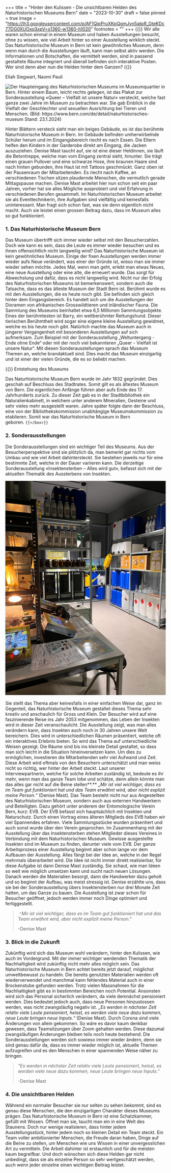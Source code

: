 +++
title = "Hinter den Kulissen - Die unsichtbaren Helden des Naturhistorischen Museums Bern"
date = "2023-10-30"
draft = false
pinned = true
image = "https://lh3.googleusercontent.com/p/AF1QipPruXKpQgmJyn5atpR_GteKDc77DG0XUOxq3xpV=s1360-w1360-h1020"
footnotes = ""
+++
{{<lead>}} Wir alle waren schon einmal in einem Museum und haben Ausstellungen besucht, ohne zu wissen, wie viel Arbeit hinter so einer Ausstellung wirklich steckt. Das Naturhistorische Museum in Bern ist kein gewöhnliches Museum, denn wenn man durch die Ausstellungen läuft, kann man selbst aktiv werden. Die Informationen und Botschaften, die vermittelt werden, sind in passend gestaltete Räume integriert und überall befinden sich interaktive Posten. Wer sind denn aber nun die Helden hinter dem Ganzen? {{</lead>}}

Eliah Siegwart, Naomi Pauli

![Der Haupteingang des Naturhistorischen Museums im Museumquartier in Bern. Hinter einem Baum, leicht rechts gelegen, ist das Plakat zur Sonderausstellung «Queer – Vielfalt ist unsere Natur» versteckt, welche fast ganze zwei Jahre im Museum zu betrachten war. Sie gab Einblick in die Vielfalt der Geschlechter und sexuellen Ausrichtung bei Tieren und Menschen. (Bild: https://www.bern.com/de/detail/naturhistorisches-museum Stand: 23.1.2024)](https://lh3.googleusercontent.com/p/AF1QipPruXKpQgmJyn5atpR_GteKDc77DG0XUOxq3xpV=s1360-w1360-h1020)

Hinter Blättern versteck sieht man ein beiges Gebäude, es ist das berühmte Naturhistorische Museum in Bern. Im Gebäude befinden umherwirbelnde Schüler herum und im Eingangsbereich riecht es nach Essen. Die Eltern helfen den Kindern in der Garderobe direkt am Eingang, die Jacken auszuziehen. Denise Mast taucht auf, sie ist eine dieser Heldinnen, sie läuft die Betontreppe, welche man vom Eingang zentral sieht, hinunter. Sie trägt einen grauen Pullover und eine schwarze Hose, ihre braunen Haare sind nach hinten gebunden, ihre Haut ist mit Tattoos geschmückt. Ganz oben ist der Pausenraum der Mitarbeitenden. Es riecht nach Kaffee, an verschiedenen Tischen sitzen plaudernde Menschen, die vermutlich gerade Mittagspause machen. Denise Mast arbeitet hier nun schon seit ein paar Jahren, vorher hat sie alles Mögliche ausprobiert und viel Erfahrung in verschiedenen Berufen gesammelt. Im Naturhistorischen Museum arbeitet sie als Eventtechnikerin, ihre Aufgaben sind vielfältig und keinesfalls uninteressant. Man fragt sich schon fast, was sie denn eigentlich nicht macht. Auch sie leistet einen grossen Beitrag dazu, dass im Museum alles so gut funktioniert.

### 1. Das Naturhistorische Museum Bern

Das Museum übertrifft sich immer wieder selbst mit den Besucherzahlen. Doch wie kann es sein, dass die Leute es immer wieder besuchen und es ihnen offensichtlich nicht langweilig wird? Das Naturhistorische Museum ist kein gewöhnliches Museum. Einige der fixen Ausstellungen werden immer wieder aufs Neue verändert, was einer der Gründe ist, wieso man sie immer wieder sehen möchte. Jedes Mal, wenn man geht, erlebt man etwas Neues, eine neue Ausstellung oder eine alte, die erneuert wurde. Das sorgt für Abwechslung und dafür, dass es nicht langweilig wird. Nicht nur der Erfolg des Naturhistorischen Museums ist bemerkenswert, sondern auch die Tatsache, dass es das älteste Museum der Stadt Bern ist. Berühmt wurde es mit den Ausstellungen, die es heute noch gibt. Sie befinden sich gleich hinter dem Eingangsbereich. Es handelt sich um die Ausstellungen der Dioramen von afrikanischen Grosswildtieren und inländischer Fauna. Die Sammlung des Museums beinhaltet etwa 6,5 Millionen Sammlungsobjekte. Eines der berühmtesten ist Barry, ein weltberühmter Rettungshund. Dieser tierischen Berühmtheit wird sogar eine eigene kleine Ausstellung gewidmet, welche es bis heute noch gibt. Natürlich machte das Museum auch in jüngerer Vergangenheit mit besonderen Ausstellungen auf sich aufmerksam. Zum Beispiel mit der Sonderausstellung „Weltuntergang - Ende ohne Ende“ oder mit der noch viel bekannteren „Queer - Vielfalt ist unsere Natur“. Mit diesen Sonderausstellungen sprach das Museum Themen an, welche brandaktuell sind. Dies macht das Museum einzigartig und ist einer der vielen Gründe, die es so beliebt machen.

{{<box>}} Entstehung des Museums 

Das Naturhistorische Museum Bern wurde im Jahr 1832 gegründet. Dies geschah auf Beschluss des Stadtrates. Somit gilt es als ältestes Museum von Bern. Die eigentlichen Anfänge führen aber aufs Ende des 17. Jahrhunderts zurück. Zu dieser Zeit gab es in der Stadtbibliothek ein Naturalienkabinett, in welchem unter anderem Mineralien, Gesteine und sehr vieles mehr ausgestellt waren. Jahre später folgte dann der Beschluss, eine von der Bibliothekskommission unabhängige Museumskommission zu etablieren. Somit war das Naturhistorische Museum in Bern geboren. `{{</box>}}`

### 2. Sonderausstellungen

Die Sonderausstellungen sind ein wichtiger Teil des Museums. Aus der Besucherperspektive sind sie plötzlich da, man bemerkt gar nichts vom Umbau und wie viel Arbeit dahintersteckt. Sie bestehen jeweils nur für eine bestimmte Zeit, welche in der Dauer variieren kann. Die derzeitige Sonderausstellung «Insektensterben – Alles wird gut», befasst sich mit der aktuellen Thematik des Aussterbens von Insekten. 

![Raum der Sonderausstellung „Insektensterben – Alles wird gut“, gestaltet zu Pestiziden und deren Zusammenhang mit Insekten. (Bild: Eliah Siegwart)](whatsapp-bild-2024-01-23-um-19.04.45_bfed37c1.jpg)

Sie stellt das Thema aber keinesfalls in einer einfachen Weise dar, ganz im Gegenteil, das Naturhistorische Museum gestaltet dieses Thema sehr kreativ und anschaulich für Gross und Klein. Der Besucher wird auf eine faszinierende Reise ins Jahr 2053 mitgenommen, das Leben der Insekten wird in dieser Zeit veranschaulicht. Die Ausstellung zeigt, was man alles verändern kann, dass Insekten auch noch in 30 Jahren unsere Welt bereichern. Dies wird in unterschiedlichen Räumen präsentiert, welche oft ein interaktives Erlebnis bieten. So wird das Thema auf unterschiedliche Weisen gezeigt. Die Räume sind bis ins kleinste Detail gestaltet, so dass man sich leicht in die Situation hineinversetzen kann. Um dies zu ermöglichen, investieren die Mitarbeitenden sehr viel Aufwand und Zeit. Diese Arbeit wird oftmals von den Besuchern unterschätzt und man weiss nicht so richtig, wer hinter der Arbeit steckt. Laut unserer Interviewpartnerin, welche für solche Arbeiten zuständig ist, bedeute es ihr mehr, wenn man das ganze Team lobe und schätze, denn allein könnte man das alles gar nicht auf die Beine stellen**.** *„Mir ist viel wichtiger, dass es im Team gut funktioniert hat und das Team erwähnt wird, aber nicht explizit meine Person.“* (Denise Mast). Das Team besteht nicht nur aus Angestellten des Naturhistorischen Museum, sondern auch aus externen Handwerkern und Beteiligten. Dazu gehört unter anderem der Entomologische Verein Bern, kurz: EVB. Der EVB befasst sich hauptsächlich mit Insekten und Naturschutz. Durch einen Vortrag eines älteren Mitglieds des EVB haben wir viel Spannendes erfahren. Viele Sammlungsstücke wurden präsentiert und auch sonst wurde über den Verein gesprochen. Im Zusammenhang mit der Ausstellung über das Insektensterben stehen Mitglieder dieses Vereines in Verbindung mit dem Naturhistorischen Museum. Gewisse ausgestellte Insekten sind im Museum zu finden, darunter viele vom EVB. Der ganze Arbeitsprozess einer Ausstellung beginnt aber schon lange vor dem Aufbauen der Ausstellung. Alles fängt bei der Idee an, welche in der Regel mehrmals überarbeitet wird. Die Idee ist nicht immer direkt realisierbar, für diese Aufgabe ist dann Denise Mast zuständig. Sie schaut, wie man Ideen so weit wie möglich umsetzen kann und sucht nach neuen Lösungen. Danach werden die Materialien besorgt, dann die Handwerker dazu geholt und so beginnt der Aufbau, was meist stressig ist. Denise erzählte uns, dass sie bei der Sonderausstellung übers Insektensterben nur drei Monate Zeit hatten, um das Ganze zu bauen. Die Ausstellung ist zwar schon für Besucher geöffnet, jedoch werden immer noch Dinge optimiert und fertiggestellt.

>  `"`*Mir ist viel wichtiger, dass es im Team gut funktioniert hat und das Team erwähnt wird, aber nicht explizit meine Person."* 
>
> \-Denise Mast

### 3. Blick in die Zukunft

Zukünftig wird sich das Museum wohl verändern, hinter den Kulissen, wie auch im Vordergrund. Mit der immer wichtiger werdenden Thematik der Nachhaltigkeit wird zukünftig nicht mehr alles möglich sein. Das Naturhistorische Museum in Bern achtet bereits jetzt darauf, möglichst umweltbewusst zu handeln. Die bereits genutzten Materialien werden oft wiederverwendet und manchmal kann fehlendes Material auch in einer Brockenstube gefunden werden. Trotz vielen Massnahmen für die Nachhaltigkeit gibt es in bestimmten Bereichen noch Potential. Ansonsten wird sich das Personal sicherlich verändern, da viele demnächst pensioniert werden. Dies bedeutet jedoch auch, dass neue Personen hinzustossen werden, was nicht zwangsläufig negativ ist. *„Es werden in nächster Zeit relativ viele Leute pensioniert, heisst, es werden viele neue dazu kommen, neue Leute bringen neue Inputs.“* (Denise Mast). Durch Corona sind viele Änderungen von allein gekommen. So wäre es davor kaum denkbar gewesen, dass Teamsitzungen über Zoom gehalten werden. Diese dazumal zwangsläufigen Änderungen bleiben teils noch heute bestehend. Die Sonderausstellungen werden sich sowieso immer wieder ändern, denn sie sind genau dafür da, dass es immer wieder möglich ist, aktuelle Themen aufzugreifen und es den Menschen in einer spannenden Weise näher zu bringen.

> *"Es werden in nächster Zeit relativ viele Leute pensioniert, heisst, es werden viele neue dazu kommen, neue Leute bringen neue Inputs."* 
>
> \-Denise Mast

### 4. Die unsichtbaren Helden

Während ein normaler Besucher sie nur selten zu sehen bekommt, sind es genau diese Menschen, die den einzigartigen Charakter dieses Museums prägen. Das Naturhistorische Museum in Bern ist eine Schatzkammer, gefüllt mit Wissen. Öffnet man sie, taucht man ein in eine Welt des Staunens. Doch nur wenige realisieren, dass hinter jedem Ausstellungsstück, hinter jedem noch so kleinen Detail ein Team steckt. Ein Team voller ambitionierter Menschen, die Freude daran haben, Dinge auf die Beine zu stellen, um Menschen wie uns Wissen in einer unvergesslichen Art zu vermitteln. Die Arbeit dahinter ist erstaunlich und für die meisten kaum begreifbar. Und doch wünschen sich diese Helden gar nicht unbedingt, dass sie als einzelne Person so sehr wertgeschätzt werden, auch wenn jeder einzelne einen wichtigen Beitrag leistet.